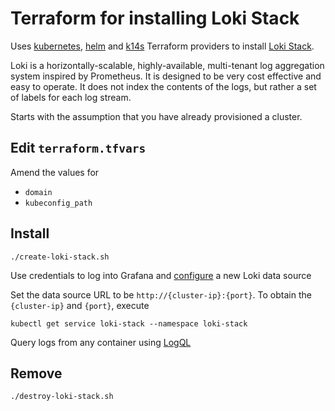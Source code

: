# Terraform for installing Loki Stack

Uses [kubernetes](https://www.terraform.io/docs/providers/kubernetes/index.html), [helm](https://www.terraform.io/docs/providers/helm/index.html) and [k14s](https://github.com/k14s/terraform-provider-k14s) Terraform providers to install [Loki Stack](https://github.com/grafana/loki/blob/v1.5.0/docs/installation/helm.md).

Loki is a horizontally-scalable, highly-available, multi-tenant log aggregation system inspired by Prometheus. It is designed to be very cost effective and easy to operate. It does not index the contents of the logs, but rather a set of labels for each log stream.

Starts with the assumption that you have already provisioned a cluster.

## Edit `terraform.tfvars`

Amend the values for

* `domain`
* `kubeconfig_path`

## Install

```
./create-loki-stack.sh
```

Use credentials to log into Grafana and [configure](https://github.com/grafana/loki/blob/v1.5.0/docs/getting-started/grafana.md) a new Loki data source

Set the data source URL to be `http://{cluster-ip}:{port}`. To obtain the `{cluster-ip}` and `{port}`, execute

```
kubectl get service loki-stack --namespace loki-stack
```

Query logs from any container using [LogQL](https://github.com/grafana/loki/blob/master/docs/logql.md)

## Remove

```
./destroy-loki-stack.sh
```
